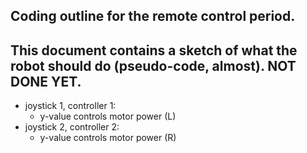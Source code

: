## Coding outline for the remote control period. ##

This document contains a sketch of what the robot should do (pseudo-code, almost). NOT DONE YET.
-------------------------

- joystick 1, controller 1:
    - y-value controls motor power (L)
- joystick 2, controller 2:
    - y-value controls motor power (R)
